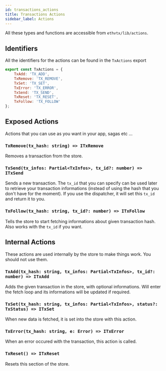 ```yaml
---
id: transactions_actions
title: Transactions Actions
sidebar_label: Actions
---
```


All these types and functions are accessible from `ethvtx/lib/actions`.

## Identifiers

All the identifiers for the actions can be found in the `TxActions` export

```jsx
export const TxActions = {
    TxAdd: 'TX_ADD',
    TxRemove: 'TX_REMOVE',
    TxSet: 'TX_SET',
    TxError: 'TX_ERROR',
    TxSend: 'TX_SEND',
    TxReset: 'TX_RESET',
    TxFollow: 'TX_FOLLOW'
};
```

## Exposed Actions

Actions that you can use as you want in your app, sagas etc ...

### `TxRemove(tx_hash: string) => ITxRemove`

Removes a transaction from the store.

### `TxSend(tx_infos: Partial<TxInfos>, tx_id?: number) => ITxSend`

Sends a new transaction. The `tx_id` that you can specify can be used later to retrieve your transaction informations (instead of using the hash that you don't have for the moment). If you use the dispatcher, it will set this `tx_id` and return it to you.

### `TxFollow(tx_hash: string, tx_id?: number) => ITxFollow`

Tells the store to start fetching informations about given transaction hash. Also works with the `tx_id` if you want.



## Internal Actions

These actions are used internally by the store to make things work. You should not use them.

### `TxAdd(tx_hash: string, tx_infos: Partial<TxInfos>, tx_id?: number) => ITxAdd`

Adds the given transaction in the store, with optional informations. Will enter the fetch loop and its informations will be updated if required.

### `TxSet(tx_hash: string, tx_infos: Partial<TxInfos>, status?: TxStatus) => ITxSet`

When new data is fetched, it is set into the store with this action.

### `TxError(tx_hash: string, e: Error) => ITxError`

When an error occured with the transaction, this action is called.

### `TxReset() => ITxReset`

Resets this section of the store.

